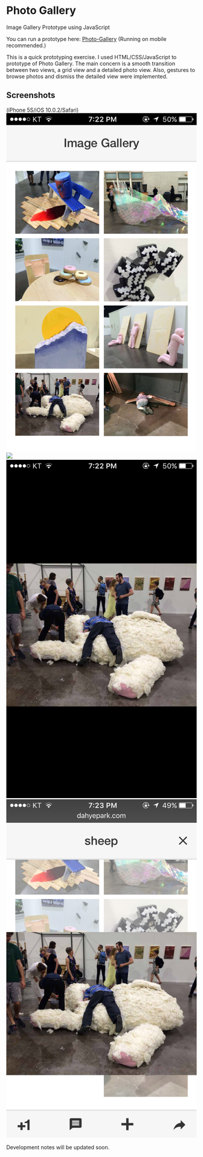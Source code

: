 # Photo Gallery
Image Gallery Prototype using JavaScript

You can run a prototype here: <a href="http://www.dahyepark.com/photo-gallery/">Photo-Gallery</a> (Running on mobile recommended.)

This is a quick prototyping exercise. I used HTML/CSS/JavaScript to prototype of Photo Gallery. The main concern is a smooth  transition between two views, a grid view and a detailed photo view. Also, gestures to browse photos and dismiss the detailed view were implemented.  

## Screenshots
(iPhone 5S/iOS 10.0.2/Safari)
<img src="https://github.com/danhobaklab/photo-gallery/blob/master/screenshots/grid.png">
<img src="https://github.com/danhobaklab/photo-gallery/blob/master/screenshots/detail_option.png">
<img src="https://github.com/danhobaklab/photo-gallery/blob/master/screenshots/detail.png">
<img src="https://github.com/danhobaklab/photo-gallery/blob/master/screenshots/dismiss.png">



Development notes will be updated soon.
